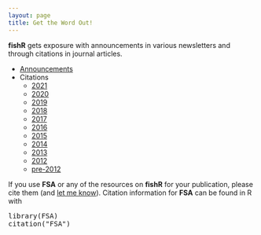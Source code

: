 ```yaml
---
layout: page
title: Get the Word Out!
---
```


**fishR** gets exposure with announcements in various newsletters and through citations in journal articles.

* [Announcements](exposure-announcements)
* Citations
  * [2021](exposure-citations21)
  * [2020](exposure-citations20)
  * [2019](exposure-citations19)
  * [2018](exposure-citations18)
  * [2017](exposure-citations17)
  * [2016](exposure-citations16)
  * [2015](exposure-citations15)
  * [2014](exposure-citations14)
  * [2013](exposure-citations13)
  * [2012](exposure-citations12)
  * [pre-2012](exposure-citations11)

If you use **FSA** or any of the resources on **fishR** for your publication, please cite them (and <a href="mailto:DerekOgle51@gmail.com?subject=FSA Citation">let me know</a>).  Citation information for **FSA** can be found in R with
<pre>library(FSA)
citation("FSA")</pre>
